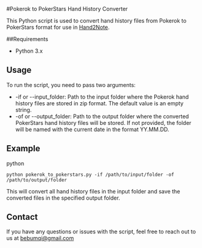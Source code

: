 #Pokerok to PokerStars Hand History Converter

This Python script is used to convert hand history files from Pokerok to PokerStars format for use in [Hand2Note](https://hand2note.com/).

##Requirements

* Python 3.x

## Usage

To run the script, you need to pass two arguments:

* -if or --input_folder: Path to the input folder where the Pokerok hand history files are stored in zip format. The default value is an empty string.
* -of or --output_folder: Path to the output folder where the converted PokerStars hand history files will be stored. If not provided, the folder will be named with the current date in the format YY.MM.DD.

## Example

python

``` python pokerok_to_pokerstars.py -if /path/to/input/folder -of /path/to/output/folder ```

This will convert all hand history files in the input folder and save the converted files in the specified output folder.

## Contact

If you have any questions or issues with the script, feel free to reach out to us at [bebumqi@gmail.com](mailto:bebumqi@gmail.com)